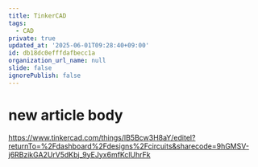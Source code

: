 ```yaml
---
title: TinkerCAD
tags:
  - CAD
private: true
updated_at: '2025-06-01T09:28:40+09:00'
id: db18dc0efffdafbecc1a
organization_url_name: null
slide: false
ignorePublish: false
---
```

# new article body

https://www.tinkercad.com/things/lB5Bcw3H8aY/editel?returnTo=%2Fdashboard%2Fdesigns%2Fcircuits&sharecode=9hGMSV-j6RBzikGA2UrV5dKbj_9yEJyx6mfKclUhrFk
